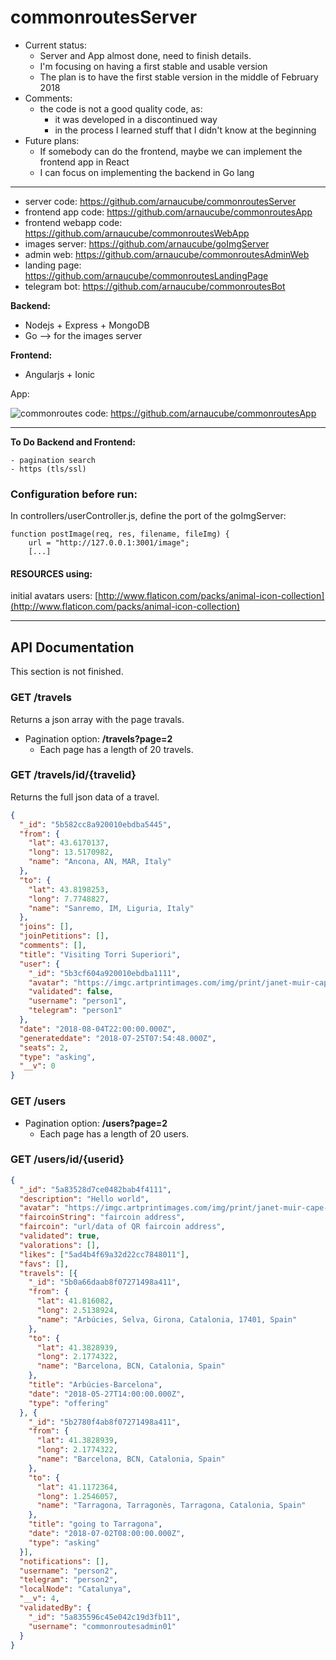 # commonroutesServer

- Current status:
    - Server and App almost done, need to finish details.
    - I'm focusing on having a first stable and usable version
    - The plan is to have the first stable version in the middle of February 2018
- Comments:
  - the code is not a good quality code, as:
    - it was developed in a discontinued way
    - in the process I learned stuff that I didn't know at the beginning
- Future plans:
  - If somebody can do the frontend, maybe we can implement the frontend app in React
  - I can focus on implementing the backend in Go lang

---

- server code: https://github.com/arnaucube/commonroutesServer
- frontend app code: https://github.com/arnaucube/commonroutesApp
- frontend webapp code: https://github.com/arnaucube/commonroutesWebApp
- images server: https://github.com/arnaucube/goImgServer
- admin web: https://github.com/arnaucube/commonroutesAdminWeb
- landing page: https://github.com/arnaucube/commonroutesLandingPage
- telegram bot: https://github.com/arnaucube/commonroutesBot

**Backend:**

- Nodejs + Express + MongoDB
- Go --> for the images server

**Frontend:**

- Angularjs + Ionic



App:

![commonroutes](https://raw.githubusercontent.com/arnaucube/commonroutesApp/master/commonroutes.png "commonroutes")
code: https://github.com/arnaucube/commonroutesApp

---


**To Do Backend and Frontend:**
```
- pagination search
- https (tls/ssl)
```

### Configuration before run:
In controllers/userController.js, define the port of the goImgServer:
```
function postImage(req, res, filename, fileImg) {
    url = "http://127.0.0.1:3001/image";
    [...]
```

#### RESOURCES using:

initial avatars users: [http://www.flaticon.com/packs/animal-icon-collection](http://www.flaticon.com/packs/animal-icon-collection)


---

## API Documentation
This section is not finished.

### GET /travels
Returns a json array with the page travals.
- Pagination option: **/travels?page=2**
    - Each page has a length of 20 travels.

### GET /travels/id/{travelid}
Returns the full json data of a travel.
```json
{
  "_id": "5b582cc8a920010ebdba5445",
  "from": {
    "lat": 43.6170137,
    "long": 13.5170982,
    "name": "Ancona, AN, MAR, Italy"
  },
  "to": {
    "lat": 43.8198253,
    "long": 7.7748827,
    "name": "Sanremo, IM, Liguria, Italy"
  },
  "joins": [],
  "joinPetitions": [],
  "comments": [],
  "title": "Visiting Torri Superiori",
  "user": {
    "_id": "5b3cf604a920010ebdba1111",
    "avatar": "https://imgc.artprintimages.com/img/print/janet-muir-cape-washington-antarctica-adelie-penguin-walks-forward_u-l-pyoufg0.jpg",
    "validated": false,
    "username": "person1",
    "telegram": "person1"
  },
  "date": "2018-08-04T22:00:00.000Z",
  "generateddate": "2018-07-25T07:54:48.000Z",
  "seats": 2,
  "type": "asking",
  "__v": 0
}
```
### GET /users

- Pagination option: **/users?page=2**
    - Each page has a length of 20 users.

### GET /users/id/{userid}

```json
{
  "_id": "5a83528d7ce0482bab4f4111",
  "description": "Hello world",
  "avatar": "https://imgc.artprintimages.com/img/print/janet-muir-cape-washington-antarctica-adelie-penguin-walks-forward_u-l-pyoufg0.jpg",
  "faircoinString": "faircoin address",
  "faircoin": "url/data of QR faircoin address",
  "validated": true,
  "valorations": [],
  "likes": ["5ad4b4f69a32d22cc7848011"],
  "favs": [],
  "travels": [{
    "_id": "5b0a66daab8f07271498a411",
    "from": {
      "lat": 41.816082,
      "long": 2.5138924,
      "name": "Arbúcies, Selva, Girona, Catalonia, 17401, Spain"
    },
    "to": {
      "lat": 41.3828939,
      "long": 2.1774322,
      "name": "Barcelona, BCN, Catalonia, Spain"
    },
    "title": "Arbúcies-Barcelona",
    "date": "2018-05-27T14:00:00.000Z",
    "type": "offering"
  }, {
    "_id": "5b2780f4ab8f07271498a411",
    "from": {
      "lat": 41.3828939,
      "long": 2.1774322,
      "name": "Barcelona, BCN, Catalonia, Spain"
    },
    "to": {
      "lat": 41.1172364,
      "long": 1.2546057,
      "name": "Tarragona, Tarragonès, Tarragona, Catalonia, Spain"
    },
    "title": "going to Tarragona",
    "date": "2018-07-02T08:00:00.000Z",
    "type": "asking"
  }],
  "notifications": [],
  "username": "person2",
  "telegram": "person2",
  "localNode": "Catalunya",
  "__v": 4,
  "validatedBy": {
    "_id": "5a835596c45e042c19d3fb11",
    "username": "commonroutesadmin01"
  }
}
```
